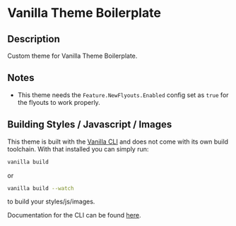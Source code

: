 # Vanilla Theme Boilerplate


## Description

Custom theme for Vanilla Theme Boilerplate.


## Notes

- This theme needs the `Feature.NewFlyouts.Enabled` config set as `true` for the flyouts to work properly. 

## Building Styles / Javascript / Images

This theme is built with the [Vanilla CLI](https://docs.vanillaforums.com/developer/vanilla-cli/) and does not come with its own build toolchain. With that installed you can simply run:

```bash
vanilla build
```

or

```bash
vanilla build --watch
```

to build your styles/js/images.



Documentation for the CLI can be found [here](https://docs.vanillaforums.com/developer/vanilla-cli/#build-tools).
